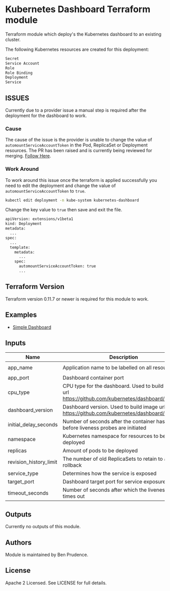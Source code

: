# Kubernetes Dashboard Terraform module

Terraform module which deploy's the Kubernetes dashboard to an existing cluster.

The following Kubernetes resources are created for this deployment:

``` sh
Secret
Service Account
Role
Role Binding
Deployment
Service
```

## ISSUES

Currently due to a provider issue a manual step is required after the deployment for the dashboard to work.

### Cause

The cause of the issue is the provider is unable to change the value of `automountServiceAccountToken` in the Pod, ReplicaSet or Deployment resources. The PR has been raised and is currently being reviewed for merging. [Follow Here](https://github.com/terraform-providers/terraform-provider-kubernetes/pull/261).

### Work Around

To work around this issue once the terraform is applied successfully you need to edit the deployment and change the value of `automountServiceAccountToken` to `true`.

``` sh
kubectl edit deployment -n kube-system kubernetes-dashboard
```

Change the key value to `true` then save and exit the file.

``` sh
apiVersion: extensions/v1beta1
kind: Deployment
metadata:
  ...
spec:
  ...
  template:
    metadata:
      ...
    spec:
      automountServiceAccountToken: true
      ...
```

## Terraform Version

Terraform version 0.11.7 or newer is required for this module to work.

## Examples

* [Simple Dashboard](examples/simple-dashboard/main.tf)

## Inputs

| Name | Description | Type | Default | Required |
|------|-------------|:----:|:-----:|:-----:|
| app_name | Application name to be labelled on all resources | string | `kubernetes-dashboard` | no |
| app_port | Dashboard container port | string | `443` | no |
| cpu_type | CPU type for the dashboard. Used to build image url https://github.com/kubernetes/dashboard/releases | string | `amd64` | no |
| dashboard_version | Dashboard version. Used to build image url https://github.com/kubernetes/dashboard/releases | string | `v1.10.0` | no |
| initial_delay_seconds | Number of seconds after the container has started before liveness probes are initiated | string | `30` | no |
| namespace | Kubernetes namespace for resources to be deployed | string | `kube-system` | no |
| replicas | Amount of pods to be deployed | string | `1` | no |
| revision_history_limit | The number of old ReplicaSets to retain to allow rollback | string | `10` | no |
| service_type | Determines how the service is exposed | string | `ClusterIP` | no |
| target_port | Dashboard target port for service exposure | string | `8443` | no |
| timeout_seconds | Number of seconds after which the liveness probe times out | string | `30` | no |

## Outputs

Currently no outputs of this module.

## Authors

Module is maintained by Ben Prudence.

## License

Apache 2 Licensed. See LICENSE for full details.
